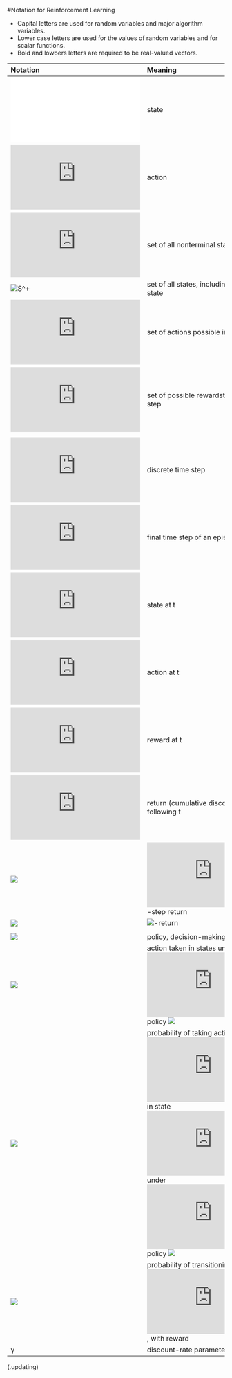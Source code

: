 
#Notation for Reinforcement Learning

- Capital letters are used for random variables and major algorithm variables.
- Lower case letters are used for the values of random variables and for scalar functions.
- Bold and lowoers letters are required to be real-valued vectors.



| Notation | Meaning|
| :-- | :---------------------------------|
| ![s](s.md)| state |
| ![a](http://latex.codecogs.com/svg.latex?a)  | action |
| ![S](http://latex.codecogs.com/svg.latex?S)  | set of all nonterminal states|
| ![S^+](http://latex.codecogs.com/svg.latex?S^+)  | set of all states, including the terminal state|
| ![A(s)](http://latex.codecogs.com/svg.latex?A(s)) | set of actions possible in states|
| ![R](http://latex.codecogs.com/svg.latex?R) | set of possible rewardstdiscrete time step|
| | |
| ![t](http://latex.codecogs.com/svg.latex?t)| discrete time step|
| ![T](http://latex.codecogs.com/svg.latex?T) | final time step of an episode|
| ![S_t](http://latex.codecogs.com/svg.latex?S_t)| state at t |
| ![A_t](http://latex.codecogs.com/svg.latex?A_t) | action at t |
| ![R_t](http://latex.codecogs.com/svg.latex?R_t) | reward at t |
| ![G_t](http://latex.codecogs.com/svg.latex?G_t) | return (cumulative discounted reward) following t|
| ![](http://latex.codecogs.com/svg.latex?G_t^{(n)})| ![](http://latex.codecogs.com/svg.latex?n)-step return|
| ![](http://latex.codecogs.com/svg.latex?G_t^\lambda)| ![](http://latex.codecogs.com/svg.latex?\lambda)-return |
| | |
| ![](http://latex.codecogs.com/svg.latex?\pi)|policy, decision-making rule |
| ![](http://latex.codecogs.com/svg.latex?\pi(s))| action taken in states under ![](http://latex.codecogs.com/svg.latex?deterministic) policy ![](http://latex.codecogs.com/svg.latex?\pi)|
| ![](http://latex.codecogs.com/svg.latex?\pi(a{\mid}s)) | probability of taking action ![](http://latex.codecogs.com/svg.latex?a) in state ![](http://latex.codecogs.com/svg.latex?s) under ![](http://latex.codecogs.com/svg.latex?stochastic) policy ![](http://latex.codecogs.com/svg.latex?\pi) |
| ![](http://latex.codecogs.com/svg.latex?\pi(a{\mid}s)) | probability of transitioning to state ![](http://latex.codecogs.com/svg.latex?s'), with reward
| γ | discount-rate parameter |
(.updating)
